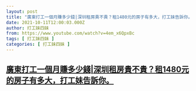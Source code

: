 ```yaml
---
layout: post
title: "廣東打工一個月賺多少錢|深圳租房貴不貴？租1480元的房子有多大，打工妹告訴你。"
date: 2021-10-11T12:00:03.000Z
author: 打工妹四妹
from: https://www.youtube.com/watch?v=4em_x6QpxBc
tags: [ 打工妹四妹 ]
categories: [ 打工妹四妹 ]
---
```

<!--1633953603000-->
[廣東打工一個月賺多少錢|深圳租房貴不貴？租1480元的房子有多大，打工妹告訴你。](https://www.youtube.com/watch?v=4em_x6QpxBc)
------

<div>

</div>
